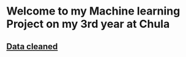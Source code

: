 # Welcome to my Machine learning Project on my 3rd year at Chula
## [Data cleaned](https://github.com/purachai-phonwisut/machine_learning_project/tree/main/Data%20cleaned)
